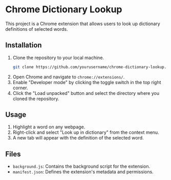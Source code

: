 # Chrome Dictionary Lookup

This project is a Chrome extension that allows users to look up dictionary definitions of selected words.

## Installation

1. Clone the repository to your local machine.
    ```sh
    git clone https://github.com/yourusername/chrome-dictionary-lookup.git
    ```
2. Open Chrome and navigate to `chrome://extensions/`.
3. Enable "Developer mode" by clicking the toggle switch in the top right corner.
4. Click the "Load unpacked" button and select the directory where you cloned the repository.

## Usage

1. Highlight a word on any webpage.
2. Right-click and select "Look up in dictionary" from the context menu.
3. A new tab will appear with the definition of the selected word.

## Files

- `background.js`: Contains the background script for the extension.
- `manifest.json`: Defines the extension's metadata and permissions.

